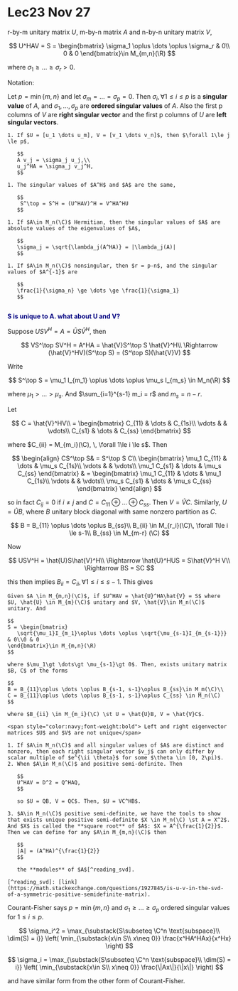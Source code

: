 # Lec23 Nov 27

r-by-m unitary matrix $U$, m-by-n matrix $A$ and n-by-n unitary matrix $V$, 

$$
U^HAV = S = \begin{bmatrix}
    \sigma_1 \oplus \dots \oplus \sigma_r & 0\\ 0 & 0
\end{bmatrix}\in M_{m,n}(\R)
$$

where $\sigma_1 \ge \dots \ge \sigma_r \gt 0$.

Notation:

Let $p = \min\{m, n\}$ and let $\sigma_m = \dots = \sigma_p = 0$. Then $\sigma_i, \, \forall 1\le i\le p$ is a **singular value** of $A$, and $\sigma_1, \dots, \sigma_p$ are **ordered singular values** of $A$. Also the first p columns of $V$ are **right singular vector** and the first p columns of $U$ are **left singular vectors**. 

```{prf:property}
1. If $U = [u_1 \dots u_m], V = [v_1 \dots v_n]$, then $\forall 1\le j \le p$,
   
   $$
   A v_j = \sigma_j u_j,\\
   u_j^HA = \sigma_j v_j^H,
   $$

1. The singular values of $A^H$ and $A$ are the same,
   
   $$
    S^\top = S^H = (U^HAV)^H = V^HA^HU
   $$

1. If $A\in M_n(\C)$ Hermitian, then the singular values of $A$ are absolute values of the eigenvalues of $A$,
   
   $$
   \sigma_j = \sqrt{\lambda_j(A^HA)} = |\lambda_j(A)|
   $$

1. If $A\in M_n(\C)$ nonsingular, then $r = p-n$, and the singular values of $A^{-1}$ are
   
   $$
   \frac{1}{\sigma_n} \ge \dots \ge \frac{1}{\sigma_1}
   $$


```

<span style="color:navy;font-weight:bold">S is unique to A. what about U and V?</span>

Suppose $USV^H = A = \hat{U}S\hat{V}^H$, then

$$
VS^\top SV^H = A^HA = \hat{V}S^\top S \hat{V}^H\\
\Rightarrow (\hat{V}^HV)(S^\top S) = (S^\top S)(\hat{V}V)
$$

Write 

$$
S^\top S = \mu_1 I_{m_1} \oplus \dots \oplus \mu_s I_{m_s} \in M_n(\R)
$$

where $\mu_1 \gt \dots \gt \mu_s$. And $\sum_{i=1}^{s-1} m_i = r$ and $m_s = n-r$.

Let 

$$
C = \hat{V}^HV\\
 = \begin{bmatrix}
    C_{11} &  \dots & C_{1s}\\
    \vdots & & \vdots\\
    C_{s1} & \dots & C_{ss}
 \end{bmatrix}
$$

where $C_{ii} = M_{m_i}(\C), \, \forall 1\le i \le s$. Then

$$
\begin{align}
    CS^\top S& = S^\top S C\\
\begin{bmatrix}
    \mu_1 C_{11} &  \dots & \mu_s C_{1s}\\
    \vdots & & \vdots\\
    \mu_1 C_{s1} & \dots & \mu_s C_{ss}
 \end{bmatrix}
 & = 
 \begin{bmatrix}
    \mu_1 C_{11} &  \dots & \mu_1 C_{1s}\\
    \vdots & & \vdots\\
    \mu_s C_{s1} & \dots & \mu_s C_{ss}
 \end{bmatrix}
\end{align}
$$

so in fact $C_{ij} = 0$ if $i\neq j$ and $C = C_{11} \oplus \dots \oplus C_{ss}$. Then $V = \hat{V} C$. Similarly, $U = \hat{U}B$, where $B$ unitary block diagonal with same nonzero partition as $C$.

$$
B = B_{11} \oplus \dots \oplus B_{ss}\\
B_{ii} \in M_{r_i}(\C)\, \forall 1\le i \le s-1\\
B_{ss} \in M_{m-r} (\C)
$$

Now 

$$
USV^H = \hat{U}S\hat{V}^H\\
\Rightarrow \hat{U}^HUS = S\hat{V}^H V\\
\Rightarrow BS = SC
$$

this then implies $B_{ii} = C_{ii}, \, \forall 1\le i\le s-1$. This gives

```{prf:proposition}
Given $A \in M_{m,n}(\C)$, if $U^HAV = \hat{U}^HA\hat{V} = S$ where $U, \hat{U} \in M_{m}(\C)$ unitary and $V, \hat{V}\in M_n(\C)$ unitary. And 

$$
S = \begin{bmatrix}
   \sqrt{\mu_1}I_{m_1}\oplus \dots \oplus \sqrt{\mu_{s-1}I_{m_{s-1}}} & 0\\0 & 0
\end{bmatrix}\in M_{m,n}(\R)
$$

where $\mu_1\gt \dots\gt \mu_{s-1}\gt 0$. Then, exists unitary matrix $B, C$ of the forms

$$
B = B_{11}\oplus \dots \oplus B_{s-1, s-1}\oplus B_{ss}\in M_m(\C)\\
C = B_{11}\oplus \dots \oplus B_{s-1, s-1}\oplus C_{ss} \in M_n(\C)
$$

where $B_{ii} \in M_{m_i}(\C) \st U = \hat{U}B, V = \hat{V}C$.

<span style="color:navy;font-weight:bold"> Left and right eigenvector matrices $U$ and $V$ are not unique</span>
```

```{Note}
1. If $A\in M_n(\C)$ and all singular values of $A$ are distinct and nonzero, then each right singular vector $v_j$ can only differ by scalar multiple of $e^{\ii \theta}$ for some $\theta \in [0, 2\pi)$.
2. When $A\in M_n(\C)$ and positive semi-definite. Then 
   
   $$
   U^HAV = D^2 = Q^HAQ,
   $$

   so $U = QB, V = QC$. Then, $U = VC^HB$.

3. $A\in M_n(\C)$ positive semi-definite, we have the tools to show that exists unique positive semi-definite $X \in M_n(\C) \st A = X^2$. And $X$ is called the **square root** of $A$: $X = A^{\frac{1}{2}}$. Then we can define for any $A\in M_{m,n}(\C)$ then
   
   $$
   |A| = (A^HA)^{\frac{1}{2}}
   $$

   the **modules** of $A$[^reading_svd]. 

[^reading_svd]: [link](https://math.stackexchange.com/questions/1927845/is-u-v-in-the-svd-of-a-symmetric-positive-semidefinite-matrix).
```

Courant-Fisher says $p = \min\{m,n\}$ and $\sigma_1 \ge \dots \ge \sigma_p$ ordered singular values for $1\le i\le p$. 

$$
\sigma_i^2 = \max_{\substack{S\subseteq \C^n \text{subspace}\\ \dim(S) = i}} \left( \min_{\substack{x\in S\\ x\neq 0}} \frac{x^HA^HAx}{x^Hx} \right)
$$

$$
\sigma_i = \max_{\substack{S\subseteq \C^n \text{subspace}\\ \dim(S) = i}} \left( \min_{\substack{x\in S\\ x\neq 0}} \frac{\|Ax\|}{\|x\|} \right)
$$

and have similar form from the other form of Courant-Fisher.